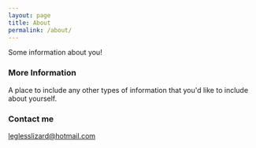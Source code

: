 ```yaml
---
layout: page
title: About
permalink: /about/
---
```


Some information about you!

### More Information

A place to include any other types of information that you'd like to include about yourself.

### Contact me

[leglesslizard@hotmail.com](mailto:leglesslizard@hotmail.com)
